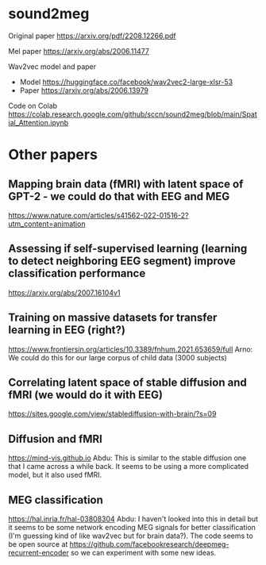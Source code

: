 # sound2meg

Original paper
https://arxiv.org/pdf/2208.12266.pdf

Mel paper
https://arxiv.org/abs/2006.11477

Wav2vec model and paper
- Model https://huggingface.co/facebook/wav2vec2-large-xlsr-53
- Paper https://arxiv.org/abs/2006.13979

Code on Colab
https://colab.research.google.com/github/sccn/sound2meg/blob/main/Spatial_Attention.ipynb

# Other papers

## Mapping brain data (fMRI) with latent space of GPT-2 - we could do that with EEG and MEG
https://www.nature.com/articles/s41562-022-01516-2?utm_content=animation

## Assessing if self-supervised learning (learning to detect neighboring EEG segment) improve classification performance 
https://arxiv.org/abs/2007.16104v1

## Training on massive datasets for transfer learning in EEG (right?)
https://www.frontiersin.org/articles/10.3389/fnhum.2021.653659/full
Arno: We could do this for our large corpus of child data (3000 subjects)

## Correlating latent space of stable diffusion and fMRI (we would do it with EEG)
https://sites.google.com/view/stablediffusion-with-brain/?s=09

## Diffusion and fMRI
https://mind-vis.github.io
Abdu: This is similar to the stable diffusion one that I came across a while back. It seems to be using a more complicated model, but it also used fMRI.

## MEG classification
https://hal.inria.fr/hal-03808304
Abdu: I haven't looked into this in detail but it seems to be some network encoding MEG signals for better classification (I'm guessing kind of like wav2vec but for brain data?). The code seems to be open source at https://github.com/facebookresearch/deepmeg-recurrent-encoder so we can experiment with some new ideas. 

